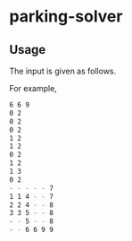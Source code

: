 # parking-solver

## Usage

The input is given as follows.

For example,

<!-- 1列目はマスの数と車の数、そのあとは車が横か縦かと長さを表す　という説明を加える。 -->

``` zsh
6 6 9
0 2
0 2
0 2
1 2
1 2
0 2
1 2
1 3
0 2
- - - - - 7
1 1 4 - - 7
2 2 4 - - 8
3 3 5 - - 8
- - 5 - - 8
- - 6 6 9 9
```
